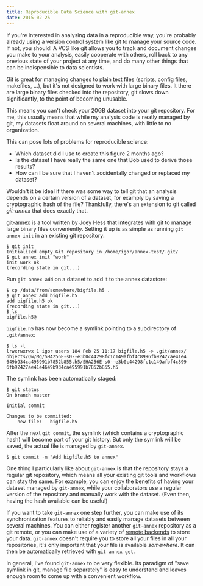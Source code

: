 ```yaml
---
title: Reproducible Data Science with git-annex
date: 2015-02-25
---
```


If you're interested in analysing data in a reproducible way, you're probably already using a version control system like git to manage your source code.
If not, you should!
A VCS like git allows you to track and document changes you make to your analysis, easily cooperate with others, roll back to any previous state of your project at any time, and do many other things that can be indispensible to data scientists.

Git is great for managing changes to plain text files (scripts, config files, makefiles, ...), but it's not designed to work with large binary files.
It there are large binary files checked into the repository, git slows down significantly, to the point of becoming unusable.

This means you can't check your 20GB dataset into your git repository.
For me, this usually means that while my analysis code is neatly managed by git, my datasets float around on several machines, with little to no organization.

This can pose lots of problems for reproducible science:
 
 - Which dataset did I use to create this figure 2 months ago?
 - Is the dataset I have really the same one that Bob used to derive those results?
 - How can I be sure that I haven't accidentally changed or replaced my dataset?

Wouldn't it be ideal if there was some way to tell git that an analysis depends on a certain version of a dataset, for examply by saving a cryptographic hash of the file?
Thankfully, there's an extension to git called *git-annex* that does exactly that.

[git-annex](http://git-annex.branchable.com/) is a tool written by Joey Hess that integrates with git to manage large binary files conveniently.
Setting it up is as simple as running `git annex init` in an existing git repository:
```
$ git init
Initialized empty Git repository in /home/igor/annex-test/.git/
$ git annex init "work"
init work ok
(recording state in git...)
```
Run `git annex add` on a dataset to add it to the annex datastore:
```
$ cp /data/from/somewhere/bigfile.h5 .
$ git annex add bigfile.h5
add bigfile.h5 ok
(recording state in git...)
$ ls
bigfile.h5@
```
`bigfile.h5` has now become a symlink pointing to a subdirectory of `.git/annex`:
```
$ ls -l
lrwxrwxrwx 1 igor users 184 Feb 25 11:17 bigfile.h5 -> .git/annex/
objects/Qw/Mg/SHA256E-s0--e3b0c44298fc1c149afbf4c8996fb92427ae41e4
649b934ca495991b7852b855.h5/SHA256E-s0--e3b0c44298fc1c149afbf4c899
6fb92427ae41e4649b934ca495991b7852b855.h5
```
The symlink has been automatically staged:
```
$ git status
On branch master

Initial commit

Changes to be committed:
	new file:   bigfile.h5
```
After the next `git commit`, the symlink (which contains a cryptographic hash) will become part of your git history.
But only the symlink will be saved, the actual file is managed by `git-annex`.
```
$ git commit -m "Add bigfile.h5 to annex"
```
One thing I particularly like about `git-annex` is that the repository stays a regular git repository, which means all your existing git tools and workflows can stay the same.
For example, you can enjoy the benefits of having your dataset managed by `git-annex`, while your collaborators use a regular version of the repository and manually work with the dataset.
(Even then, having the hash available can be useful)

If you want to take `git-annex` one step further, you can make use of its synchronization features to reliably and easily manage datasets between several machines.
You can either register another `git-annex` repository as a git remote, or you can make use of a variety of [remote backends](http://git-annex.branchable.com/special_remotes/) to store your data.
`git-annex` doesn't require you to store all your files in all your repositories, it's only important that your file is available *somewhere*.
It can then be automatically retrieved with `git annex get`.

In general, I've found `git-annex` to be very flexible.
Its paradigm of "save symlink in git, manage file separately" is easy to understand and leaves enough room to come up with a convenient workflow.

